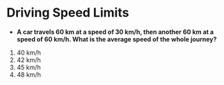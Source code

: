 # Driving Speed Limits

* **A car travels 60 km at a speed of 30 km/h, then another 60 km at a speed of 60 km/h. What is the average speed of the whole journey?**  

1. 40 km/h
2. 42 km/h
3. 45 km/h
4. 48 km/h
